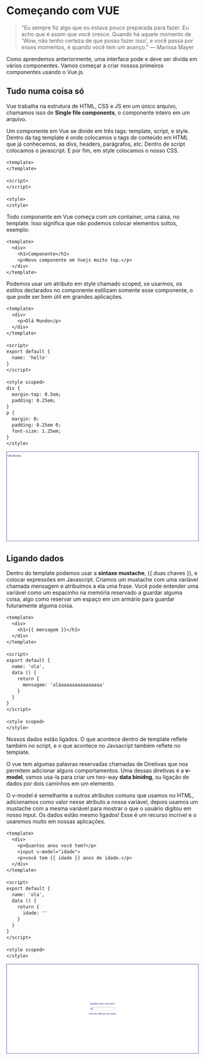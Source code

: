 # Começando com VUE

> "Eu sempre fiz algo que eu estava pouco preparada para fazer. Eu acho que é assim que você cresce. Quando há aquele momento de 'Wow, não tenho certeza de que posso fazer isso', e você passa por esses momentos, é quando você tem um avanço."
> — Marissa Mayer

Como aprendemos anteriormente, uma interface pode e deve ser divida em vários componentes. Vamos começar a criar nossos primeiros componentes usando o Vue.js.

## Tudo numa coisa só

Vue trabalha na estrutura de HTML, CSS e JS em um único arquivo, chamamos isso de **Single file components**, o componente inteiro em um arquivo.

Um componente em Vue se divide em três tags: template, script, e style. Dentro da tag template é onde colocamos o tags de conteúdo em HTML que já conhecemos, as divs, headers, parágrafos, etc. Dentro de script colocamos o javascript. E por fim, em style colocamos o nosso CSS.

```vue
<template>
</template>

<script>
</script>

<style>
</style>
```

Todo componente em Vue começa com um container, uma caixa, no template. Isso significa que não podemos colocar elementos soltos, exemplo:

```vue
<template>
  <div>
    <h1>Componente</h1>
    <p>Novo componente em Vuejs muito top.</p>
  </div>
</template>
```

Podemos usar um atributo em style chamado scoped, se usarmos, os estilos declarados no componente estilizam somente esse componente, o que pode ser bem útil em grandes aplicações.

```vue
<template>
  <div>
    <p>Olá Mundo</p>
  </div>
</template>

<script>
export default {
  name: 'hello'
}
</script>

<style scoped>
div {
  margin-top: 0.5em;
  padding: 0.25em;
}
p {
  margin: 0;
  padding: 0.25em 0;
  font-size: 1.25em;
}
</style>
```
![olavue](assets/01.png)

## Ligando dados
  
Dentro do template podemos usar a **sintaxe mustache**, {{ duas chaves }}, e colocar expressões em Javascript. Criamos um mustache com uma varíável chamada mensagem e atribuímos a ela uma frase. Você pode entender uma variável como um espacinho na memória reservado a guardar alguma coisa, algo como reservar um espaço em um armário para guardar futuramente alguma coisa.

```vue
<template>
  <div>
    <h1>{{ mensagem }}</h1>
  </div>
</template>

<script>
export default {
  name: 'ola',
  data () {
    return {
      mensagem: 'oláaaaaaaaaaaaaaaa'
    }
  }
}
</script>

<style scoped>
</style>
```
Nossos dados estão ligados. O que acontece dentro de template reflete também no script, e o que acontece no Javsacript também reflete no template.

O vue tem algumas palavras reservadas chamadas de Diretivas que nos permitem adicionar alguns comportamentos. Uma dessas diretivas é a **v-model**, vamos usa-la para criar um two-way **data binidng**, ou ligação de dados por dois caminhos em um elemento.

O v-model é semelhante a outros atributos comuns que usamos no HTML, adicionamos como valor nesse atributo a nossa variável, depois usamos um mustache com a mesma variável para mostrar o que o usuário digitou em nosso input. Os dados estão mesmo ligados! Esse é um recurso incrível e o usaremos muito em nossas aplicações.

```vue
<template>
  <div>
    <p>Quantos anos você tem?</p>
    <input v-model="idade">
    <p>você tem {{ idade }} anos de idade.</p>
  </div>
</template>

<script>
export default {
  name: 'ola',
  data () {
    return {
      idade: ''
    }
  }
}
</script>

<style scoped>
</style>
```

![olavuee](assets/03.png)